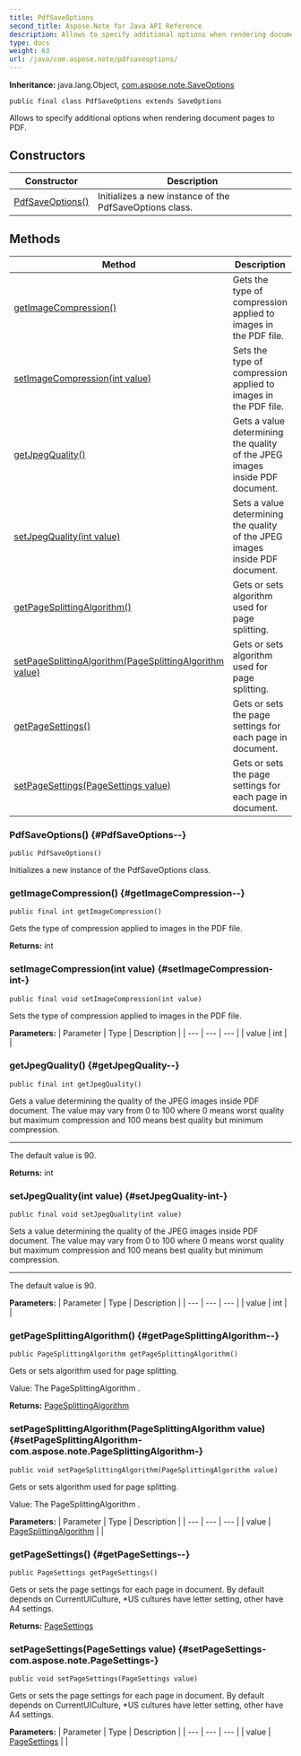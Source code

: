 ```yaml
---
title: PdfSaveOptions
second_title: Aspose.Note for Java API Reference
description: Allows to specify additional options when rendering document pages to PDF.
type: docs
weight: 63
url: /java/com.aspose.note/pdfsaveoptions/
---
```


**Inheritance:**
java.lang.Object, [com.aspose.note.SaveOptions](../../com.aspose.note/saveoptions)
```
public final class PdfSaveOptions extends SaveOptions
```

Allows to specify additional options when rendering document pages to PDF.
## Constructors

| Constructor | Description |
| --- | --- |
| [PdfSaveOptions()](#PdfSaveOptions--) | Initializes a new instance of the  PdfSaveOptions  class. |
## Methods

| Method | Description |
| --- | --- |
| [getImageCompression()](#getImageCompression--) | Gets the type of compression applied to images in the PDF file. |
| [setImageCompression(int value)](#setImageCompression-int-) | Sets the type of compression applied to images in the PDF file. |
| [getJpegQuality()](#getJpegQuality--) | Gets a value determining the quality of the JPEG images inside PDF document. |
| [setJpegQuality(int value)](#setJpegQuality-int-) | Sets a value determining the quality of the JPEG images inside PDF document. |
| [getPageSplittingAlgorithm()](#getPageSplittingAlgorithm--) | Gets or sets algorithm used for page splitting. |
| [setPageSplittingAlgorithm(PageSplittingAlgorithm value)](#setPageSplittingAlgorithm-com.aspose.note.PageSplittingAlgorithm-) | Gets or sets algorithm used for page splitting. |
| [getPageSettings()](#getPageSettings--) | Gets or sets the page settings for each page in document. |
| [setPageSettings(PageSettings value)](#setPageSettings-com.aspose.note.PageSettings-) | Gets or sets the page settings for each page in document. |
### PdfSaveOptions() {#PdfSaveOptions--}
```
public PdfSaveOptions()
```


Initializes a new instance of the  PdfSaveOptions  class.

### getImageCompression() {#getImageCompression--}
```
public final int getImageCompression()
```


Gets the type of compression applied to images in the PDF file.

**Returns:**
int
### setImageCompression(int value) {#setImageCompression-int-}
```
public final void setImageCompression(int value)
```


Sets the type of compression applied to images in the PDF file.

**Parameters:**
| Parameter | Type | Description |
| --- | --- | --- |
| value | int |  |

### getJpegQuality() {#getJpegQuality--}
```
public final int getJpegQuality()
```


Gets a value determining the quality of the JPEG images inside PDF document. The value may vary from 0 to 100 where 0 means worst quality but maximum compression and 100 means best quality but minimum compression.

--------------------

The default value is 90.

**Returns:**
int
### setJpegQuality(int value) {#setJpegQuality-int-}
```
public final void setJpegQuality(int value)
```


Sets a value determining the quality of the JPEG images inside PDF document. The value may vary from 0 to 100 where 0 means worst quality but maximum compression and 100 means best quality but minimum compression.

--------------------

The default value is 90.

**Parameters:**
| Parameter | Type | Description |
| --- | --- | --- |
| value | int |  |

### getPageSplittingAlgorithm() {#getPageSplittingAlgorithm--}
```
public PageSplittingAlgorithm getPageSplittingAlgorithm()
```


Gets or sets algorithm used for page splitting.

Value: The  PageSplittingAlgorithm .

**Returns:**
[PageSplittingAlgorithm](../../com.aspose.note/pagesplittingalgorithm)
### setPageSplittingAlgorithm(PageSplittingAlgorithm value) {#setPageSplittingAlgorithm-com.aspose.note.PageSplittingAlgorithm-}
```
public void setPageSplittingAlgorithm(PageSplittingAlgorithm value)
```


Gets or sets algorithm used for page splitting.

Value: The  PageSplittingAlgorithm .

**Parameters:**
| Parameter | Type | Description |
| --- | --- | --- |
| value | [PageSplittingAlgorithm](../../com.aspose.note/pagesplittingalgorithm) |  |

### getPageSettings() {#getPageSettings--}
```
public PageSettings getPageSettings()
```


Gets or sets the page settings for each page in document. By default depends on CurrentUICulture, \*US cultures have letter setting, other have A4 settings.

**Returns:**
[PageSettings](../../com.aspose.note/pagesettings)
### setPageSettings(PageSettings value) {#setPageSettings-com.aspose.note.PageSettings-}
```
public void setPageSettings(PageSettings value)
```


Gets or sets the page settings for each page in document. By default depends on CurrentUICulture, \*US cultures have letter setting, other have A4 settings.

**Parameters:**
| Parameter | Type | Description |
| --- | --- | --- |
| value | [PageSettings](../../com.aspose.note/pagesettings) |  |

